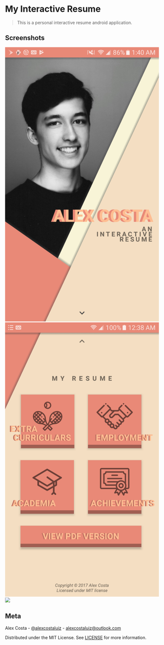 # My Interactive Resume
> This is a personal interactive resume android application.

## Screenshots
![](screenshot2.png) ![](screenshot3.png) ![](resume_gif.gif)

## Meta

Alex Costa - [@alexcostaluiz](https://twitter.com/alexcostaluiz) - alexcostaluiz@outlook.com

Distributed under the MIT License. See [LICENSE](https://github.com/alexcostaluiz/MyInteractiveResume/blob/master/LICENSE) for more information.
